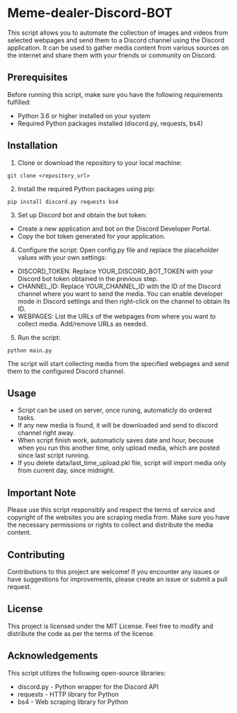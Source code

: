 # Meme-dealer-Discord-BOT
 
This script allows you to automate the collection of images and videos from selected webpages and send them to a Discord channel using the Discord application. It can be used to gather media content from various sources on the internet and share them with your friends or community on Discord.

## Prerequisites
Before running this script, make sure you have the following requirements fulfilled:
- Python 3.6 or higher installed on your system
- Required Python packages installed (discord.py, requests, bs4)

## Installation
1. Clone or download the repository to your local machine:
```
git clone <repository_url>
```
 
2. Install the required Python packages using pip:
```
pip install discord.py requests bs4
```

3. Set up Discord bot and obtain the bot token:
- Create a new application and bot on the Discord Developer Portal.
- Copy the bot token generated for your application.

4. Configure the script:
Open config.py file and replace the placeholder values with your own settings:
- DISCORD_TOKEN: Replace YOUR_DISCORD_BOT_TOKEN with your Discord bot token obtained in the previous step.
- CHANNEL_ID: Replace YOUR_CHANNEL_ID with the ID of the Discord channel where you want to send the media. You can enable developer mode in Discord settings and then right-click on the channel to obtain its ID.
- WEBPAGES: List the URLs of the webpages from where you want to collect media. Add/remove URLs as needed.
 
5. Run the script:
```
python main.py
```

The script will start collecting media from the specified webpages and send them to the configured Discord channel.

## Usage
- Script can be used on server, once runing, automaticly do ordered tasks.
- If any new media is found, it will be downloaded and send to discord channel right away.
- When script finish work, automaticly saves date and hour, becouse when you run this another time, only upload media, which are posted since last script running.
- If you delete data/last_time_upload.pkl file, script will import media only from current day, since midnight.

## Important Note
Please use this script responsibly and respect the terms of service and copyright of the websites you are scraping media from. Make sure you have the necessary permissions or rights to collect and distribute the media content.

## Contributing
Contributions to this project are welcome! If you encounter any issues or have suggestions for improvements, please create an issue or submit a pull request.

## License
This project is licensed under the MIT License. Feel free to modify and distribute the code as per the terms of the license.

## Acknowledgements
This script utilizes the following open-source libraries:
- discord.py - Python wrapper for the Discord API
- requests - HTTP library for Python
- bs4 - Web scraping library for Python
